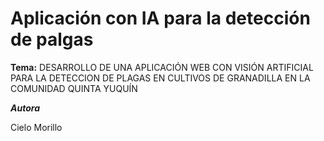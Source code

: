 # **Aplicación con IA para la detección de palgas**

**Tema:** DESARROLLO DE UNA APLICACIÓN WEB CON VISIÓN ARTIFICIAL PARA LA DETECCION DE PLAGAS EN CULTIVOS DE GRANADILLA EN LA COMUNIDAD QUINTA YUQUÍN

_**Autora**_

Cielo Morillo
